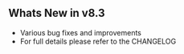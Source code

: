 Whats New in v8.3
--------------------------

- Various bug fixes and improvements
- For full details please refer to the CHANGELOG
